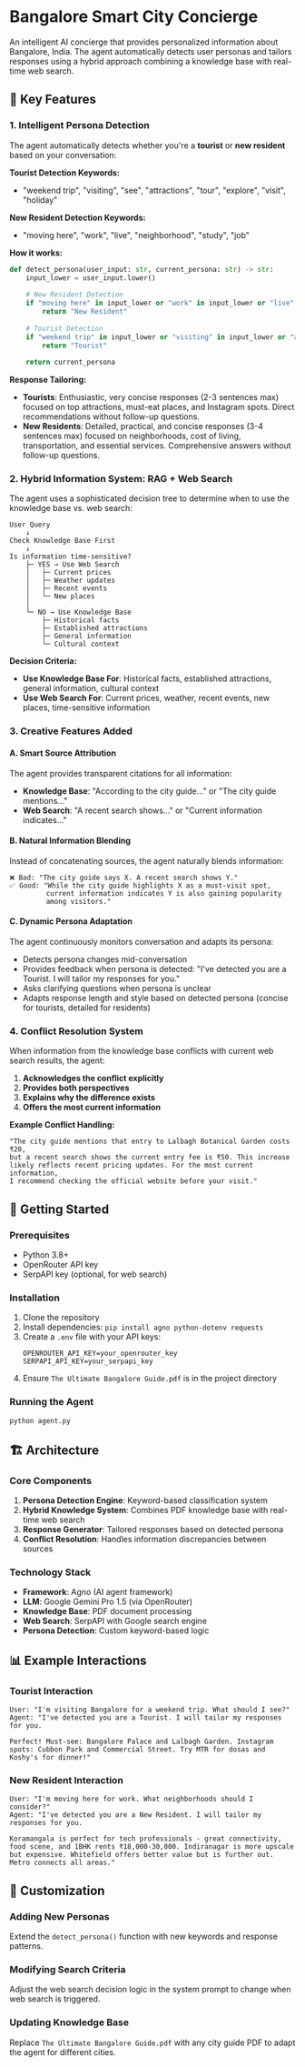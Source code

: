 # Bangalore Smart City Concierge

An intelligent AI concierge that provides personalized information about Bangalore, India. The agent automatically detects user personas and tailors responses using a hybrid approach combining a knowledge base with real-time web search.

## 🎯 Key Features

### 1. Intelligent Persona Detection

The agent automatically detects whether you're a **tourist** or **new resident** based on your conversation:

**Tourist Detection Keywords:**
- "weekend trip", "visiting", "see", "attractions", "tour", "explore", "visit", "holiday"

**New Resident Detection Keywords:**
- "moving here", "work", "live", "neighborhood", "study", "job"

**How it works:**
```python
def detect_persona(user_input: str, current_persona: str) -> str:
    input_lower = user_input.lower()
    
    # New Resident Detection
    if "moving here" in input_lower or "work" in input_lower or "live" in input_lower:
        return "New Resident"
    
    # Tourist Detection  
    if "weekend trip" in input_lower or "visiting" in input_lower or "attractions" in input_lower:
        return "Tourist"
    
    return current_persona
```

**Response Tailoring:**
- **Tourists**: Enthusiastic, very concise responses (2-3 sentences max) focused on top attractions, must-eat places, and Instagram spots. Direct recommendations without follow-up questions.
- **New Residents**: Detailed, practical, and concise responses (3-4 sentences max) focused on neighborhoods, cost of living, transportation, and essential services. Comprehensive answers without follow-up questions.

### 2. Hybrid Information System: RAG + Web Search

The agent uses a sophisticated decision tree to determine when to use the knowledge base vs. web search:

```
User Query
    ↓
Check Knowledge Base First
    ↓
Is information time-sensitive?
    ├─ YES → Use Web Search
    │   ├─ Current prices
    │   ├─ Weather updates
    │   ├─ Recent events
    │   └─ New places
    │
    └─ NO → Use Knowledge Base
        ├─ Historical facts
        ├─ Established attractions
        ├─ General information
        └─ Cultural context
```

**Decision Criteria:**
- **Use Knowledge Base For**: Historical facts, established attractions, general information, cultural context
- **Use Web Search For**: Current prices, weather, recent events, new places, time-sensitive information

### 3. Creative Features Added

#### A. Smart Source Attribution
The agent provides transparent citations for all information:

- **Knowledge Base**: "According to the city guide..." or "The city guide mentions..."
- **Web Search**: "A recent search shows..." or "Current information indicates..."

#### B. Natural Information Blending
Instead of concatenating sources, the agent naturally blends information:
```
❌ Bad: "The city guide says X. A recent search shows Y."
✅ Good: "While the city guide highlights X as a must-visit spot, 
         current information indicates Y is also gaining popularity 
         among visitors."
```

#### C. Dynamic Persona Adaptation
The agent continuously monitors conversation and adapts its persona:
- Detects persona changes mid-conversation
- Provides feedback when persona is detected: "I've detected you are a Tourist. I will tailor my responses for you."
- Asks clarifying questions when persona is unclear
- Adapts response length and style based on detected persona (concise for tourists, detailed for residents)

### 4. Conflict Resolution System

When information from the knowledge base conflicts with current web search results, the agent:

1. **Acknowledges the conflict explicitly**
2. **Provides both perspectives**
3. **Explains why the difference exists**
4. **Offers the most current information**

**Example Conflict Handling:**
```
"The city guide mentions that entry to Lalbagh Botanical Garden costs ₹20, 
but a recent search shows the current entry fee is ₹50. This increase 
likely reflects recent pricing updates. For the most current information, 
I recommend checking the official website before your visit."
```

## 🚀 Getting Started

### Prerequisites
- Python 3.8+
- OpenRouter API key
- SerpAPI key (optional, for web search)

### Installation
1. Clone the repository
2. Install dependencies: `pip install agno python-dotenv requests`
3. Create a `.env` file with your API keys:
   ```
   OPENROUTER_API_KEY=your_openrouter_key
   SERPAPI_API_KEY=your_serpapi_key
   ```
4. Ensure `The Ultimate Bangalore Guide.pdf` is in the project directory

### Running the Agent
```bash
python agent.py
```

## 🏗️ Architecture

### Core Components

1. **Persona Detection Engine**: Keyword-based classification system
2. **Hybrid Knowledge System**: Combines PDF knowledge base with real-time web search
3. **Response Generator**: Tailored responses based on detected persona
4. **Conflict Resolution**: Handles information discrepancies between sources

### Technology Stack
- **Framework**: Agno (AI agent framework)
- **LLM**: Google Gemini Pro 1.5 (via OpenRouter)
- **Knowledge Base**: PDF document processing
- **Web Search**: SerpAPI with Google search engine
- **Persona Detection**: Custom keyword-based logic

## 📊 Example Interactions

### Tourist Interaction
```
User: "I'm visiting Bangalore for a weekend trip. What should I see?"
Agent: "I've detected you are a Tourist. I will tailor my responses for you.

Perfect! Must-see: Bangalore Palace and Lalbagh Garden. Instagram spots: Cubbon Park and Commercial Street. Try MTR for dosas and Koshy's for dinner!"
```

### New Resident Interaction
```
User: "I'm moving here for work. What neighborhoods should I consider?"
Agent: "I've detected you are a New Resident. I will tailor my responses for you.

Koramangala is perfect for tech professionals - great connectivity, food scene, and 1BHK rents ₹18,000-30,000. Indiranagar is more upscale but expensive. Whitefield offers better value but is further out. Metro connects all areas."
```

## 🔧 Customization

### Adding New Personas
Extend the `detect_persona()` function with new keywords and response patterns.

### Modifying Search Criteria
Adjust the web search decision logic in the system prompt to change when web search is triggered.

### Updating Knowledge Base
Replace `The Ultimate Bangalore Guide.pdf` with any city guide PDF to adapt the agent for different cities.


